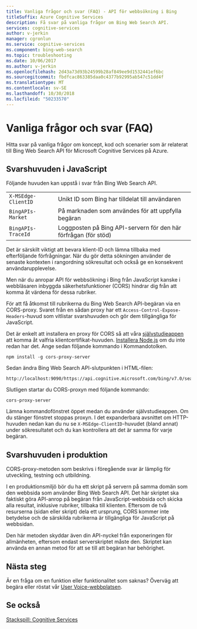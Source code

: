 ```yaml
---
title: Vanliga frågor och svar (FAQ) - API för webbsökning i Bing
titleSuffix: Azure Cognitive Services
description: Få svar på vanliga frågor om Bing Web Search API.
services: cognitive-services
author: v-jerkin
manager: cgronlun
ms.service: cognitive-services
ms.component: bing-web-search
ms.topic: troubleshooting
ms.date: 10/06/2017
ms.author: v-jerkin
ms.openlocfilehash: 2d43a73d93b24599b28af849ee9d1532441ef6bc
ms.sourcegitcommit: fbdfcac863385daa0c4377b92995ab547c51dd4f
ms.translationtype: MT
ms.contentlocale: sv-SE
ms.lasthandoff: 10/30/2018
ms.locfileid: "50233570"
---
```

# <a name="frequently-asked-questions-faq"></a>Vanliga frågor och svar (FAQ)

 Hitta svar på vanliga frågor om koncept, kod och scenarier som är relaterat till Bing Web Search API för Microsoft Cognitive Services på Azure.

## <a name="response-headers-in-javascript"></a>Svarshuvuden i JavaScript

Följande huvuden kan uppstå i svar från Bing Web Search API.

|||
|-|-|
|`X-MSEdge-ClientID`|Unikt ID som Bing har tilldelat till användaren|
|`BingAPIs-Market`|På marknaden som användes för att uppfylla begäran|
|`BingAPIs-TraceId`|Loggposten på Bing API-servern för den här förfrågan (för stöd)|

Det är särskilt viktigt att bevara klient-ID och lämna tillbaka med efterföljande förfrågningar. När du gör detta sökningen använder de senaste kontexten i rangordning sökresultat och också ge en konsekvent användarupplevelse.

Men när du anropar API för webbsökning i Bing från JavaScript kanske i webbläsaren inbyggda säkerhetsfunktioner (CORS) hindrar dig från att komma åt värdena för dessa rubriker.

För att få åtkomst till rubrikerna du Bing Web Search API-begäran via en CORS-proxy. Svaret från en sådan proxy har ett `Access-Control-Expose-Headers`-huvud som vitlistar svarshuvuden och gör dem tillgängliga för JavaScript.

Det är enkelt att installera en proxy för CORS så att våra [självstudieappen](tutorial-bing-web-search-single-page-app.md) att komma åt valfria klientcertifikat-huvuden. [Installera Node.js](https://nodejs.org/en/download/) om du inte redan har det. Ange sedan följande kommando i Kommandotolken.

    npm install -g cors-proxy-server

Sedan ändra Bing Web Search API-slutpunkten i HTML-filen:

    http://localhost:9090/https://api.cognitive.microsoft.com/bing/v7.0/search

Slutligen startar du CORS-proxyn med följande kommando:

    cors-proxy-server

Lämna kommandofönstret öppet medan du använder självstudieappen. Om du stänger fönstret stoppas proxyn. I det expanderbara avsnittet om HTTP-huvuden nedan kan du nu se `X-MSEdge-ClientID`-huvudet (bland annat) under sökresultatet och du kan kontrollera att det är samma för varje begäran.

## <a name="response-headers-in-production"></a>Svarshuvuden i produktion

CORS-proxy-metoden som beskrivs i föregående svar är lämplig för utveckling, testning och utbildning.

I en produktionsmiljö bör du ha ett skript på servern på samma domän som den webbsida som använder Bing Web Search API. Det här skriptet ska faktiskt göra API-anrop på begäran från JavaScript-webbsida och skicka alla resultat, inklusive rubriker, tillbaka till klienten. Eftersom de två resurserna (sidan eller skript) dela ett ursprung, CORS kommer inte betydelse och de särskilda rubrikerna är tillgängliga för JavaScript på webbsidan.

Den här metoden skyddar även din API-nyckel från exponeringen för allmänheten, eftersom endast serverskriptet måste den. Skriptet kan använda en annan metod för att se till att begäran har behörighet.

## <a name="next-steps"></a>Nästa steg

Är en fråga om en funktion eller funktionalitet som saknas? Överväg att begära eller röstat vår [User Voice-webbplatsen](https://cognitive.uservoice.com/forums/555907-bing-search).

## <a name="see-also"></a>Se också

 [Stackspill: Cognitive Services](http://stackoverflow.com/questions/tagged/bing-api)
